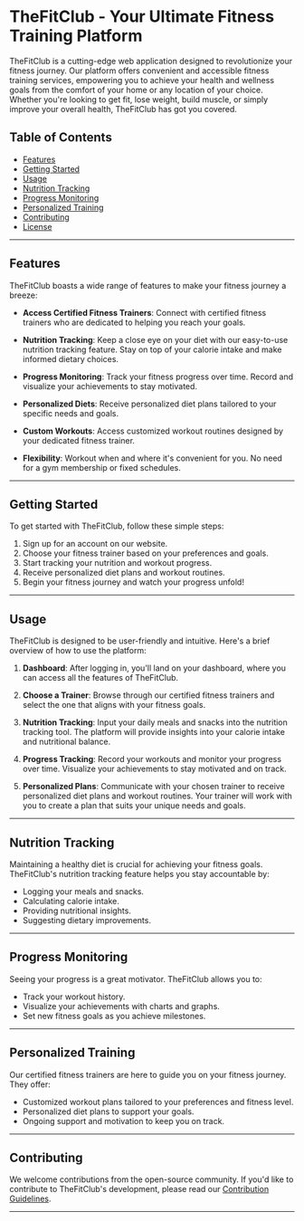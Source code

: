 # TheFitClub - Your Ultimate Fitness Training Platform

TheFitClub is a cutting-edge web application designed to revolutionize your fitness journey. Our platform offers convenient and accessible fitness training services, empowering you to achieve your health and wellness goals from the comfort of your home or any location of your choice. Whether you're looking to get fit, lose weight, build muscle, or simply improve your overall health, TheFitClub has got you covered.

## Table of Contents

- [Features](#features)
- [Getting Started](#getting-started)
- [Usage](#usage)
- [Nutrition Tracking](#nutrition-tracking)
- [Progress Monitoring](#progress-monitoring)
- [Personalized Training](#personalized-training)
- [Contributing](#contributing)
- [License](#license)

---

## Features

TheFitClub boasts a wide range of features to make your fitness journey a breeze:

- **Access Certified Fitness Trainers**: Connect with certified fitness trainers who are dedicated to helping you reach your goals.

- **Nutrition Tracking**: Keep a close eye on your diet with our easy-to-use nutrition tracking feature. Stay on top of your calorie intake and make informed dietary choices.

- **Progress Monitoring**: Track your fitness progress over time. Record and visualize your achievements to stay motivated.

- **Personalized Diets**: Receive personalized diet plans tailored to your specific needs and goals.

- **Custom Workouts**: Access customized workout routines designed by your dedicated fitness trainer.

- **Flexibility**: Workout when and where it's convenient for you. No need for a gym membership or fixed schedules.

---

## Getting Started

To get started with TheFitClub, follow these simple steps:

1. Sign up for an account on our website.
2. Choose your fitness trainer based on your preferences and goals.
3. Start tracking your nutrition and workout progress.
4. Receive personalized diet plans and workout routines.
5. Begin your fitness journey and watch your progress unfold!

---

## Usage

TheFitClub is designed to be user-friendly and intuitive. Here's a brief overview of how to use the platform:

1. **Dashboard**: After logging in, you'll land on your dashboard, where you can access all the features of TheFitClub.

2. **Choose a Trainer**: Browse through our certified fitness trainers and select the one that aligns with your fitness goals.

3. **Nutrition Tracking**: Input your daily meals and snacks into the nutrition tracking tool. The platform will provide insights into your calorie intake and nutritional balance.

4. **Progress Tracking**: Record your workouts and monitor your progress over time. Visualize your achievements to stay motivated and on track.

5. **Personalized Plans**: Communicate with your chosen trainer to receive personalized diet plans and workout routines. Your trainer will work with you to create a plan that suits your unique needs and goals.

---

## Nutrition Tracking

Maintaining a healthy diet is crucial for achieving your fitness goals. TheFitClub's nutrition tracking feature helps you stay accountable by:

- Logging your meals and snacks.
- Calculating calorie intake.
- Providing nutritional insights.
- Suggesting dietary improvements.

---

## Progress Monitoring

Seeing your progress is a great motivator. TheFitClub allows you to:

- Track your workout history.
- Visualize your achievements with charts and graphs.
- Set new fitness goals as you achieve milestones.

---

## Personalized Training

Our certified fitness trainers are here to guide you on your fitness journey. They offer:

- Customized workout plans tailored to your preferences and fitness level.
- Personalized diet plans to support your goals.
- Ongoing support and motivation to keep you on track.

---

## Contributing

We welcome contributions from the open-source community. If you'd like to contribute to TheFitClub's development, please read our [Contribution Guidelines](CONTRIBUTING.md).

---
